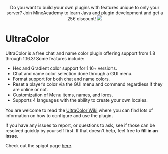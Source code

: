 <p align="center">
  Do you want to build your own plugins with features unique to only your server? Join MineAcademy to learn Java and plugin development and get a 25€ discount!
  <a href="https://mineacademy.org/invite?rl=wwwt">
    <img src="https://i.imgur.com/SuIyaDV.png" />
  </a>
</p>

# UltraColor
UltraColor is a free chat and name color plugin offering support from 1.8 through 1.16.3! Some features include:

* Hex and Gradient color support for 1.16+ versions.
* Chat and name color selection done through a GUI menu.
* Format support for both chat and name colors.
* Reset a player’s color via the GUI menu and command regardless if they are online or not.
* Customization of Menu items, names, and lores.
* Supports 4 languages with the ability to create your own locales.

You are welcome to read the [UltraColor Wiki](https://github.com/UltimateGamer200/UltraColor/wiki) where you can find lots of information on how to configure and use the plugin.

If you have any issues to report, or questions to ask, see if those can be resolved quickly by yourself first. If that doesn't help, feel free to **fill in an issue**.

Check out the spigot page [here](https://www.spigotmc.org/resources/ultracolor.85332/).

